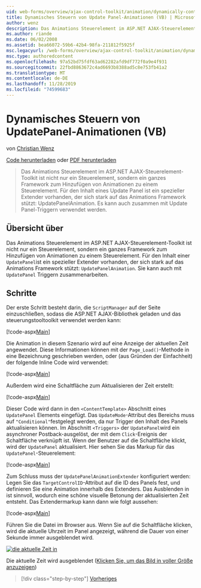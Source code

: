 ```yaml
---
uid: web-forms/overview/ajax-control-toolkit/animation/dynamically-controlling-updatepanel-animations-vb
title: Dynamisches Steuern von Update Panel-Animationen (VB) | Microsoft-Dokumentation
author: wenz
description: Das Animations Steuerelement im ASP.NET AJAX-Steuerelement-Toolkit ist nicht nur ein Steuerelement, sondern ein ganzes Framework zum Hinzufügen von Animationen zu einem Steuerelement. Für den Inhalt eines...
ms.author: riande
ms.date: 06/02/2008
ms.assetid: bea66072-59b6-42b4-98fa-211812f5925f
msc.legacyurl: /web-forms/overview/ajax-control-toolkit/animation/dynamically-controlling-updatepanel-animations-vb
msc.type: authoredcontent
ms.openlocfilehash: 97a52bd75fdf63ad62282afd9df772f0a9e4f931
ms.sourcegitcommit: 22fbd8863672c4ad6693b8388ad5c8e753fb41a2
ms.translationtype: MT
ms.contentlocale: de-DE
ms.lasthandoff: 11/28/2019
ms.locfileid: "74599683"
---
```

# <a name="dynamically-controlling-updatepanel-animations-vb"></a>Dynamisches Steuern von UpdatePanel-Animationen (VB)

von [Christian Wenz](https://github.com/wenz)

[Code herunterladen](https://download.microsoft.com/download/9/3/f/93f8daea-bebd-4821-833b-95205389c7d0/UpdatePanelAnimation2.vb.zip) oder [PDF herunterladen](https://download.microsoft.com/download/b/6/a/b6ae89ee-df69-4c87-9bfb-ad1eb2b23373/updatepanelanimation2VB.pdf)

> Das Animations Steuerelement im ASP.NET AJAX-Steuerelement-Toolkit ist nicht nur ein Steuerelement, sondern ein ganzes Framework zum Hinzufügen von Animationen zu einem Steuerelement. Für den Inhalt eines Update Panel ist ein spezieller Extender vorhanden, der sich stark auf das Animations Framework stützt: UpdatePanelAnimation. Es kann auch zusammen mit Update Panel-Triggern verwendet werden.

## <a name="overview"></a>Übersicht über

Das Animations Steuerelement im ASP.NET AJAX-Steuerelement-Toolkit ist nicht nur ein Steuerelement, sondern ein ganzes Framework zum Hinzufügen von Animationen zu einem Steuerelement. Für den Inhalt einer `UpdatePanel`ist ein spezieller Extender vorhanden, der sich stark auf das Animations Framework stützt: `UpdatePanelAnimation`. Sie kann auch mit `UpdatePanel` Triggern zusammenarbeiten.

## <a name="steps"></a>Schritte

Der erste Schritt besteht darin, die `ScriptManager` auf der Seite einzuschließen, sodass die ASP.NET AJAX-Bibliothek geladen und das steuerungstooltoolkit verwendet werden kann:

[!code-aspx[Main](dynamically-controlling-updatepanel-animations-vb/samples/sample1.aspx)]

Die Animation in diesem Szenario wird auf eine Anzeige der aktuellen Zeit angewendet. Diese Informationen können mit der `Page_Load()`-Methode in eine Bezeichnung geschrieben werden, oder (aus Gründen der Einfachheit) der folgende Inline Code wird verwendet:

[!code-aspx[Main](dynamically-controlling-updatepanel-animations-vb/samples/sample2.aspx)]

Außerdem wird eine Schaltfläche zum Aktualisieren der Zeit erstellt:

[!code-aspx[Main](dynamically-controlling-updatepanel-animations-vb/samples/sample3.aspx)]

Dieser Code wird dann in den `<ContentTemplate>` Abschnitt eines `UpdatePanel` Elements eingefügt. Das `UpdateMode`-Attribut des Bereichs muss auf `"Conditional"`festgelegt werden, da nur Trigger den Inhalt des Panels aktualisieren können. Im Abschnitt `<Triggers>` der `UpdatePanel`wird ein asynchroner Postback-ausgelöst, der mit dem `Click`-Ereignis der Schaltfläche verknüpft ist. Wenn der Benutzer auf die Schaltfläche klickt, wird der `UpdatePanel` aktualisiert. Hier sehen Sie das Markup für das `UpdatePanel`-Steuerelement:

[!code-aspx[Main](dynamically-controlling-updatepanel-animations-vb/samples/sample4.aspx)]

Zum Schluss muss der `UpdatePanelAnimationExtender` konfiguriert werden: Legen Sie das `TargetControlID`-Attribut auf die ID des Panels fest, und definieren Sie eine Animation innerhalb des Extenders. Das Ausblenden in ist sinnvoll, wodurch eine schöne visuelle Betonung der aktualisierten Zeit entsteht. Das Extendermarkup kann dann wie folgt aussehen:

[!code-aspx[Main](dynamically-controlling-updatepanel-animations-vb/samples/sample5.aspx)]

Führen Sie die Datei im Browser aus. Wenn Sie auf die Schaltfläche klicken, wird die aktuelle Uhrzeit im Panel angezeigt, während die Dauer von einer Sekunde immer ausgeblendet wird.

[![die aktuelle Zeit in](dynamically-controlling-updatepanel-animations-vb/_static/image2.png)](dynamically-controlling-updatepanel-animations-vb/_static/image1.png)

Die aktuelle Zeit wird ausgeblendet ([Klicken Sie, um das Bild in voller Größe anzuzeigen](dynamically-controlling-updatepanel-animations-vb/_static/image3.png))

> [!div class="step-by-step"]
> [Vorheriges](animating-an-updatepanel-control-vb.md)
